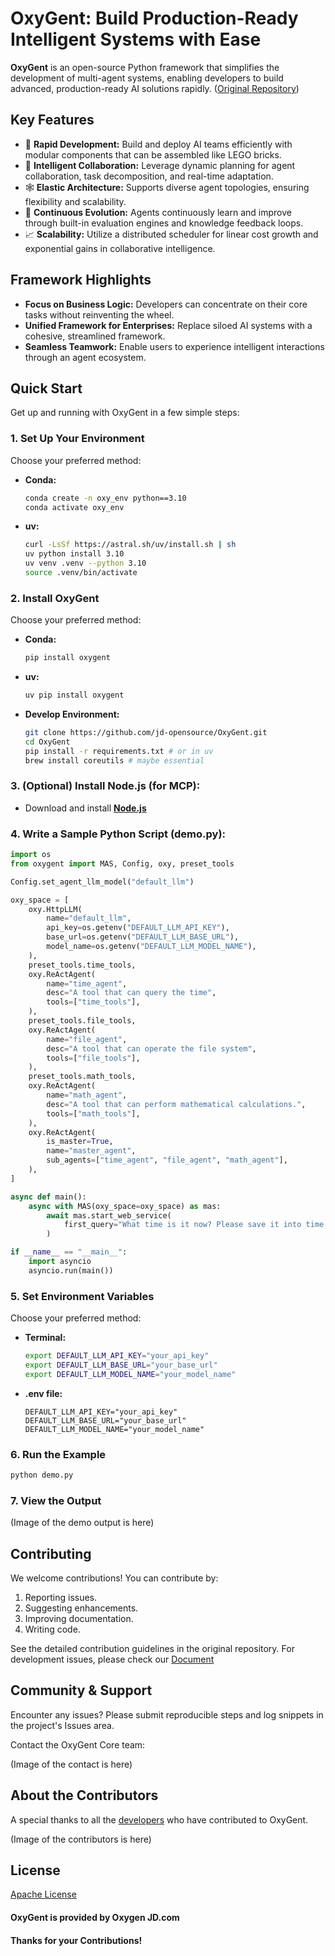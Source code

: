 # OxyGent: Build Production-Ready Intelligent Systems with Ease

**OxyGent** is an open-source Python framework that simplifies the development of multi-agent systems, enabling developers to build advanced, production-ready AI solutions rapidly. ([Original Repository](https://github.com/jd-opensource/OxyGent))

## Key Features

*   🚀 **Rapid Development:** Build and deploy AI teams efficiently with modular components that can be assembled like LEGO bricks.
*   🤝 **Intelligent Collaboration:** Leverage dynamic planning for agent collaboration, task decomposition, and real-time adaptation.
*   🕸️ **Elastic Architecture:** Supports diverse agent topologies, ensuring flexibility and scalability.
*   🔁 **Continuous Evolution:** Agents continuously learn and improve through built-in evaluation engines and knowledge feedback loops.
*   📈 **Scalability:** Utilize a distributed scheduler for linear cost growth and exponential gains in collaborative intelligence.

## Framework Highlights

*   **Focus on Business Logic:**  Developers can concentrate on their core tasks without reinventing the wheel.
*   **Unified Framework for Enterprises:**  Replace siloed AI systems with a cohesive, streamlined framework.
*   **Seamless Teamwork:**  Enable users to experience intelligent interactions through an agent ecosystem.

## Quick Start

Get up and running with OxyGent in a few simple steps:

### 1.  Set Up Your Environment

Choose your preferred method:

*   **Conda:**

    ```bash
    conda create -n oxy_env python==3.10
    conda activate oxy_env
    ```
*   **uv:**

    ```bash
    curl -LsSf https://astral.sh/uv/install.sh | sh
    uv python install 3.10
    uv venv .venv --python 3.10
    source .venv/bin/activate
    ```

### 2.  Install OxyGent

Choose your preferred method:

*   **Conda:**

    ```bash
    pip install oxygent
    ```
*   **uv:**

    ```bash
    uv pip install oxygent
    ```
*   **Develop Environment:**

    ```bash
    git clone https://github.com/jd-opensource/OxyGent.git
    cd OxyGent
    pip install -r requirements.txt # or in uv
    brew install coreutils # maybe essential
    ```

### 3. (Optional) Install Node.js (for MCP):

*   Download and install **[Node.js](https://nodejs.org)**

### 4. Write a Sample Python Script (demo.py):

```python
import os
from oxygent import MAS, Config, oxy, preset_tools

Config.set_agent_llm_model("default_llm")

oxy_space = [
    oxy.HttpLLM(
        name="default_llm",
        api_key=os.getenv("DEFAULT_LLM_API_KEY"),
        base_url=os.getenv("DEFAULT_LLM_BASE_URL"),
        model_name=os.getenv("DEFAULT_LLM_MODEL_NAME"),
    ),
    preset_tools.time_tools,
    oxy.ReActAgent(
        name="time_agent",
        desc="A tool that can query the time",
        tools=["time_tools"],
    ),
    preset_tools.file_tools,
    oxy.ReActAgent(
        name="file_agent",
        desc="A tool that can operate the file system",
        tools=["file_tools"],
    ),
    preset_tools.math_tools,
    oxy.ReActAgent(
        name="math_agent",
        desc="A tool that can perform mathematical calculations.",
        tools=["math_tools"],
    ),
    oxy.ReActAgent(
        is_master=True,
        name="master_agent",
        sub_agents=["time_agent", "file_agent", "math_agent"],
    ),
]

async def main():
    async with MAS(oxy_space=oxy_space) as mas:
        await mas.start_web_service(
            first_query="What time is it now? Please save it into time.txt."
        )

if __name__ == "__main__":
    import asyncio
    asyncio.run(main())
```

### 5.  Set Environment Variables

Choose your preferred method:

*   **Terminal:**

    ```bash
    export DEFAULT_LLM_API_KEY="your_api_key"
    export DEFAULT_LLM_BASE_URL="your_base_url"
    export DEFAULT_LLM_MODEL_NAME="your_model_name"
    ```
*   **.env file:**

    ```
    DEFAULT_LLM_API_KEY="your_api_key"
    DEFAULT_LLM_BASE_URL="your_base_url"
    DEFAULT_LLM_MODEL_NAME="your_model_name"
    ```

### 6. Run the Example

```bash
python demo.py
```

### 7. View the Output

(Image of the demo output is here)

## Contributing

We welcome contributions!  You can contribute by:

1.  Reporting issues.
2.  Suggesting enhancements.
3.  Improving documentation.
4.  Writing code.

See the detailed contribution guidelines in the original repository.  For development issues, please check our [Document](http://oxygent.jd.com/docs/)

## Community & Support

Encounter any issues? Please submit reproducible steps and log snippets in the project's Issues area.

Contact the OxyGent Core team:

(Image of the contact is here)

## About the Contributors

A special thanks to all the [developers](https://github.com/jd-opensource/OxyGent/graphs/contributors) who have contributed to OxyGent.

(Image of the contributors is here)

## License

[Apache License]( ./LICENSE.md)

#### OxyGent is provided by Oxygen JD.com
#### Thanks for your Contributions!